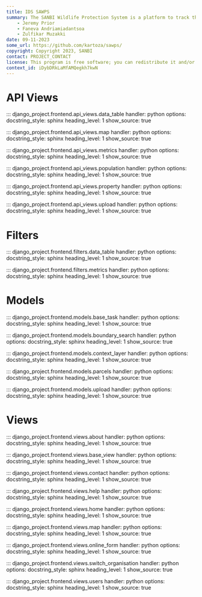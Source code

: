```yaml
---
title: IDS SAWPS
summary: The SANBI Wildlife Protection System is a platform to track the population levels of endangered wildlife.
    - Jeremy Prior
    - Faneva Andriamiadantsoa
    - Zulfikar Muzakki
date: 09-11-2023
some_url: https://github.com/kartoza/sawps/
copyright: Copyright 2023, SANBI
contact: PROJECT_CONTACT
license: This program is free software; you can redistribute it and/or modify it under the terms of the GNU Affero General Public License as published by the Free Software Foundation; either version 3 of the License, or (at your option) any later version.
context_id: iDybDRkLaMfAMQegkh7kwN
---
```


# API Views
::: django_project.frontend.api_views.data_table
    handler: python
    options:
        docstring_style: sphinx
        heading_level: 1
        show_source: true


::: django_project.frontend.api_views.map
    handler: python
    options:
        docstring_style: sphinx
        heading_level: 1
        show_source: true


::: django_project.frontend.api_views.metrics
    handler: python
    options:
        docstring_style: sphinx
        heading_level: 1
        show_source: true


::: django_project.frontend.api_views.population
    handler: python
    options:
        docstring_style: sphinx
        heading_level: 1
        show_source: true


::: django_project.frontend.api_views.property
    handler: python
    options:
        docstring_style: sphinx
        heading_level: 1
        show_source: true


::: django_project.frontend.api_views.upload
    handler: python
    options:
        docstring_style: sphinx
        heading_level: 1
        show_source: true


# Filters

::: django_project.frontend.filters.data_table
    handler: python
    options:
        docstring_style: sphinx
        heading_level: 1
        show_source: true

::: django_project.frontend.filters.metrics
    handler: python
    options:
        docstring_style: sphinx
        heading_level: 1
        show_source: true


# Models
::: django_project.frontend.models.base_task
    handler: python
    options:
        docstring_style: sphinx
        heading_level: 1
        show_source: true


::: django_project.frontend.models.boundary_search
    handler: python
    options:
        docstring_style: sphinx
        heading_level: 1
        show_source: true


::: django_project.frontend.models.context_layer
    handler: python
    options:
        docstring_style: sphinx
        heading_level: 1
        show_source: true


::: django_project.frontend.models.parcels
    handler: python
    options:
        docstring_style: sphinx
        heading_level: 1
        show_source: true


::: django_project.frontend.models.upload
    handler: python
    options:
        docstring_style: sphinx
        heading_level: 1
        show_source: true


# Views

::: django_project.frontend.views.about
    handler: python
    options:
        docstring_style: sphinx
        heading_level: 1
        show_source: true


::: django_project.frontend.views.base_view
    handler: python
    options:
        docstring_style: sphinx
        heading_level: 1
        show_source: true


::: django_project.frontend.views.contact
    handler: python
    options:
        docstring_style: sphinx
        heading_level: 1
        show_source: true


::: django_project.frontend.views.help
    handler: python
    options:
        docstring_style: sphinx
        heading_level: 1
        show_source: true


::: django_project.frontend.views.home
    handler: python
    options:
        docstring_style: sphinx
        heading_level: 1
        show_source: true


::: django_project.frontend.views.map
    handler: python
    options:
        docstring_style: sphinx
        heading_level: 1
        show_source: true


::: django_project.frontend.views.online_form
    handler: python
    options:
        docstring_style: sphinx
        heading_level: 1
        show_source: true


::: django_project.frontend.views.switch_organisation
    handler: python
    options:
        docstring_style: sphinx
        heading_level: 1
        show_source: true


::: django_project.frontend.views.users
    handler: python
    options:
        docstring_style: sphinx
        heading_level: 1
        show_source: true